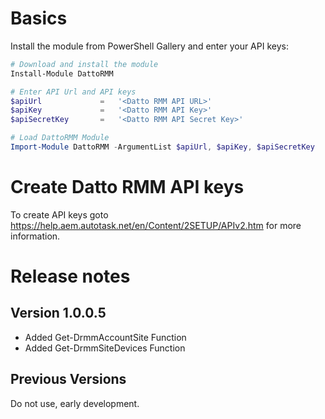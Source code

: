 # Basics

Install the module from PowerShell Gallery and enter your API keys:

```powershell
# Download and install the module
Install-Module DattoRMM

# Enter API Url and API keys
$apiUrl         	=	'<Datto RMM API URL>'
$apiKey         	=	'<Datto RMM API Key>'
$apiSecretKey   	=	'<Datto RMM API Secret Key>'

# Load DattoRMM Module
Import-Module DattoRMM -ArgumentList $apiUrl, $apiKey, $apiSecretKey 

```

# Create Datto RMM API keys

To create API keys goto https://help.aem.autotask.net/en/Content/2SETUP/APIv2.htm for more information.

# Release notes

## Version 1.0.0.5

- Added Get-DrmmAccountSite Function
- Added Get-DrmmSiteDevices Function

## Previous Versions

Do not use, early development.
